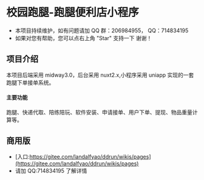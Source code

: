 # 校园跑腿-跑腿便利店小程序

- 本项目持续维护，如有问题请加 QQ 群：206984955， QQ：714834195
- 如果对您有帮助，您可以点右上角 "Star" 支持一下 谢谢！

## 项目介绍

本项目后端采用 midway3.0，后台采用 nuxt2.x,小程序采用 uniapp 实现的一套跑腿下单接单系统。

#### 主要功能

跑腿、快递代取、陪练陪玩、软件安装、申请接单、用户下单、提现、物品重量计算等。

## 商用版

- [入口:https://gitee.com/landalfyao/ddrun/wikis/pages](https://gitee.com/landalfyao/ddrun/wikis/pages)
- 请加 QQ:714834195 了解详情
